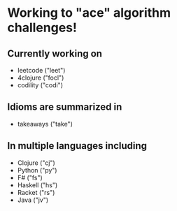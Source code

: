 # Working to "ace" algorithm challenges!
## Currently working on
* leetcode ("leet")
* 4clojure ("focl")
* codility ("codi")
## Idioms are summarized in
* takeaways ("take")
## In multiple languages including
* Clojure ("cj")
* Python ("py")
* F# ("fs")
* Haskell ("hs")
* Racket ("rs")
* Java ("jv")
